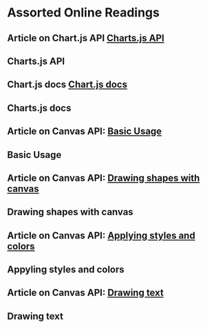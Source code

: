 # Assorted Online Readings
## Article on Chart.js API [Charts.js API](https://www.webdesignerdepot.com/2013/11/easily-create-stunning-animated-charts-with-chart-js/)

**Charts.js API**
- 

## Chart.js docs [Chart.js docs](https://www.chartjs.org/docs/latest/)

**Charts.js docs**
- 

## Article on Canvas API: [Basic Usage](https://developer.mozilla.org/en-US/docs/Web/API/Canvas_API/Tutorial/Basic_usage)

**Basic Usage**
- 

## Article on Canvas API: [Drawing shapes with canvas](https://developer.mozilla.org/en-US/docs/Web/API/Canvas_API/Tutorial/Drawing_shapes) 

**Drawing shapes with canvas**
- 

## Article on Canvas API: [Applying styles and colors](https://developer.mozilla.org/en-US/docs/Web/API/Canvas_API/Tutorial/Applying_styles_and_colors)

**Appyling styles and colors**
- 

## Article on Canvas API: [Drawing text](https://developer.mozilla.org/en-US/docs/Web/API/Canvas_API/Tutorial/Drawing_text)

**Drawing text**
- 